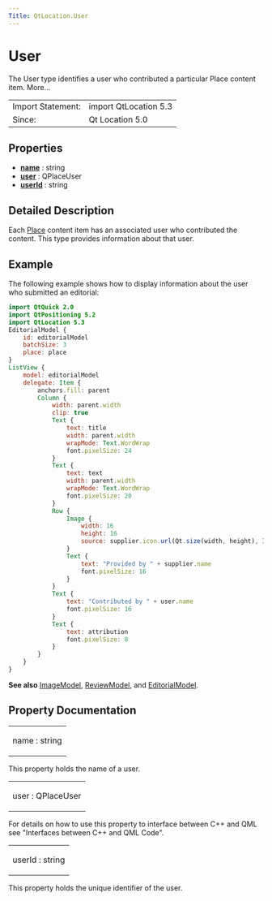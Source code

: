 ```yaml
---
Title: QtLocation.User
---
```

        
User
====

<span class="subtitle"></span>
The User type identifies a user who contributed a particular Place content item. More...

|                   |                       |
|-------------------|-----------------------|
| Import Statement: | import QtLocation 5.3 |
| Since:            | Qt Location 5.0       |

<span id="properties"></span>
Properties
----------

-   ****[name](../../sdk-15.04.1/QtLocation.User.md#name-prop)**** : string
-   ****[user](../../sdk-15.04.1/QtLocation.User.md#user-prop)**** : QPlaceUser
-   ****[userId](../../sdk-15.04.1/QtLocation.User.md#userId-prop)**** : string

<span id="details"></span>
Detailed Description
--------------------

Each [Place](../../sdk-15.04.1/QtLocation.location-cpp-qml.md#place) content item has an associated user who contributed the content. This type provides information about that user.

<span id="example"></span>
Example
-------

The following example shows how to display information about the user who submitted an editorial:

``` qml
import QtQuick 2.0
import QtPositioning 5.2
import QtLocation 5.3
EditorialModel {
    id: editorialModel
    batchSize: 3
    place: place
}
ListView {
    model: editorialModel
    delegate: Item {
        anchors.fill: parent
        Column {
            width: parent.width
            clip: true
            Text {
                text: title
                width: parent.width
                wrapMode: Text.WordWrap
                font.pixelSize: 24
            }
            Text {
                text: text
                width: parent.width
                wrapMode: Text.WordWrap
                font.pixelSize: 20
            }
            Row {
                Image {
                    width: 16
                    height: 16
                    source: supplier.icon.url(Qt.size(width, height), Icon.List)
                }
                Text {
                    text: "Provided by " + supplier.name
                    font.pixelSize: 16
                }
            }
            Text {
                text: "Contributed by " + user.name
                font.pixelSize: 16
            }
            Text {
                text: attribution
                font.pixelSize: 8
            }
        }
    }
}
```

**See also** [ImageModel](../../sdk-15.04.1/QtLocation.ImageModel.md), [ReviewModel](../../sdk-15.04.1/QtLocation.ReviewModel.md), and [EditorialModel](../../sdk-15.04.1/QtLocation.EditorialModel.md).

Property Documentation
----------------------

<table>
<colgroup>
<col width="100%" />
</colgroup>
<tbody>
<tr class="odd">
<td><p><span id="name-prop"></span><span class="name">name</span> : <span class="type">string</span></p></td>
</tr>
</tbody>
</table>

This property holds the name of a user.

<table>
<colgroup>
<col width="100%" />
</colgroup>
<tbody>
<tr class="odd">
<td><p><span id="user-prop"></span><span class="name">user</span> : <span class="type">QPlaceUser</span></p></td>
</tr>
</tbody>
</table>

For details on how to use this property to interface between C++ and QML see "Interfaces between C++ and QML Code".

<table>
<colgroup>
<col width="100%" />
</colgroup>
<tbody>
<tr class="odd">
<td><p><span id="userId-prop"></span><span class="name">userId</span> : <span class="type">string</span></p></td>
</tr>
</tbody>
</table>

This property holds the unique identifier of the user.

